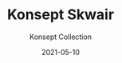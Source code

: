 ---
image_primary: "img/skwair_collection_konsept_finium_2-410x410.png"
image_secondary: "img/skwair_collection_konsept_finium_1-1000x400.png"
subtitle: "Konsept Collection"
description: "The%20Konsept%20collection%20pushes%20the%20boundaries%20of%20creativity.%20With%20its%20all%20in%20all%20classic%2C%20vintage%20and%20contemporary%20designs%2C%20it%20adapts%20to%20any%20decor.%20The%20eye%20will%20undeniably%20be%20drawn%20to%20this%20combination%20of%20lines%20exposed%20by%20a%20meticulous%20finish."
tags: 
  - "Wall Panels"
title: "Konsept Skwair"
designer: "Finium"
href: "https://finium.ca/en/decorative-walls/skwair/"
category: "Wall Panels"
manufacturer: "Finium"
slug: "/manufacturers/finium/wall-panels/finium-konsept-skwair"
date: "2021-05-10"
---